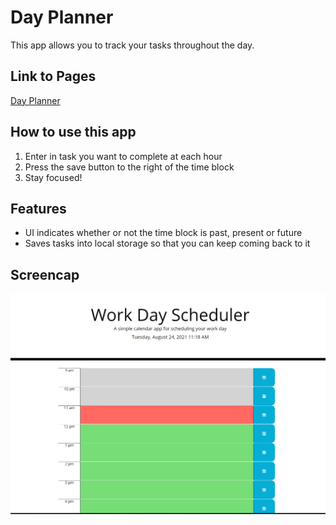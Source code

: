 # Day Planner

This app allows you to track your tasks throughout the day. 

## Link to Pages

[Day Planner](https://tevissaur.github.io/daylight-radar)

## How to use this app

1. Enter in task you want to complete at each hour
2. Press the save button to the right of the time block 
3. Stay focused!

## Features

- UI indicates whether or not the time block is past, present or future
- Saves tasks into local storage so that you can keep coming back to it

## Screencap

![Screen capture of project](./assets/day-planner-screencap.png)